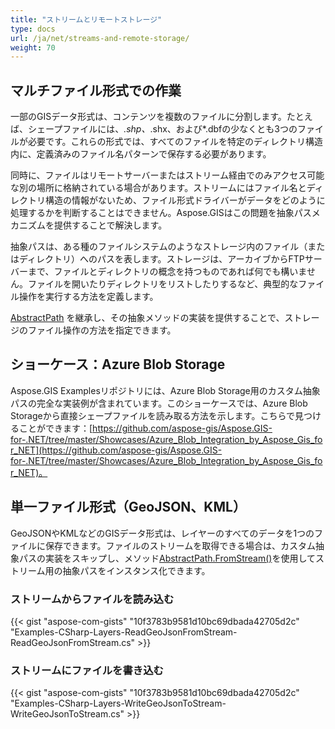 ```yaml
---
title: "ストリームとリモートストレージ"
type: docs
url: /ja/net/streams-and-remote-storage/
weight: 70
---
```


## **マルチファイル形式での作業**
一部のGISデータ形式は、コンテンツを複数のファイルに分割します。たとえば、シェープファイルには、*.shp、*.shx、および*.dbfの少なくとも3つのファイルが必要です。これらの形式では、すべてのファイルを特定のディレクトリ構造内に、定義済みのファイル名パターンで保存する必要があります。

同時に、ファイルはリモートサーバーまたはストリーム経由でのみアクセス可能な別の場所に格納されている場合があります。ストリームにはファイル名とディレクトリ構造の情報がないため、ファイル形式ドライバーがデータをどのように処理するかを判断することはできません。Aspose.GISはこの問題を抽象パスメカニズムを提供することで解決します。

抽象パスは、ある種のファイルシステムのようなストレージ内のファイル（またはディレクトリ）へのパスを表します。ストレージは、アーカイブからFTPサーバーまで、ファイルとディレクトリの概念を持つものであれば何でも構いません。ファイルを開いたりディレクトリをリストしたりするなど、典型的なファイル操作を実行する方法を定義します。

[AbstractPath](https://reference.aspose.com/gis/net/aspose.gis/abstractpath) を継承し、その抽象メソッドの実装を提供することで、ストレージのファイル操作の方法を指定できます。
## **ショーケース：Azure Blob Storage**
Aspose.GIS Examplesリポジトリには、Azure Blob Storage用のカスタム抽象パスの完全な実装例が含まれています。このショーケースでは、Azure Blob Storageから直接シェープファイルを読み取る方法を示します。こちらで見つけることができます：[https://github.com/aspose-gis/Aspose.GIS-for-.NET/tree/master/Showcases/Azure_Blob_Integration_by_Aspose_Gis_for_NET](https://github.com/aspose-gis/Aspose.GIS-for-.NET/tree/master/Showcases/Azure_Blob_Integration_by_Aspose_Gis_for_NET)。
## **単一ファイル形式（GeoJSON、KML）**
GeoJSONやKMLなどのGISデータ形式は、レイヤーのすべてのデータを1つのファイルに保存できます。ファイルのストリームを取得できる場合は、カスタム抽象パスの実装をスキップし、メソッド[AbstractPath.FromStream()](https://reference.aspose.com/gis/net/aspose.gis/abstractpath/methods/fromstream)を使用してストリーム用の抽象パスをインスタンス化できます。
### **ストリームからファイルを読み込む**
{{< gist "aspose-com-gists" "10f3783b9581d10bc69dbada42705d2c" "Examples-CSharp-Layers-ReadGeoJsonFromStream-ReadGeoJsonFromStream.cs" >}}
### **ストリームにファイルを書き込む**
{{< gist "aspose-com-gists" "10f3783b9581d10bc69dbada42705d2c" "Examples-CSharp-Layers-WriteGeoJsonToStream-WriteGeoJsonToStream.cs" >}}
